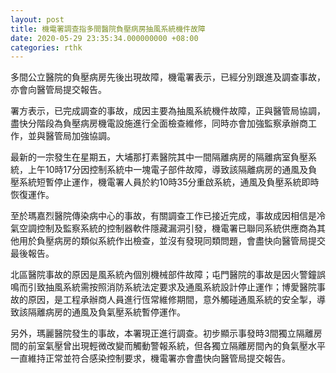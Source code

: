 ```yaml
---
layout: post
title: 機電署調查指多間醫院負壓病房抽風系統機件故障
date: 2020-05-29 23:35:34.000000000 +08:00
categories: rthk
---
```


多間公立醫院的負壓病房先後出現故障，機電署表示，已經分別跟進及調查事故，亦會向醫管局提交報告。

署方表示，已完成調查的事故，成因主要為抽風系統機件故障，正與醫管局協調，盡快分階段為負壓病房機電設施進行全面檢查維修，同時亦會加強監察承辦商工作，並與醫管局加強協調。

最新的一宗發生在星期五，大埔那打素醫院其中一間隔離病房的隔離病室負壓系統，上午10時17分因控制系統中一塊電子部件故障，導致該隔離病房的通風及負壓系統短暫停止運作，機電署人員於約10時35分重啟系統，通風及負壓系統即時恢復運作。

至於瑪嘉烈醫院傳染病中心的事故，有關調查工作已接近完成，事故成因相信是冷氣空調控制及監察系統的控制器軟件隱藏漏洞引發，機電署已聯同系統供應商為其他用於負壓病房的類似系統作出檢查，並沒有發現同類問題，會盡快向醫管局提交最後報告。

北區醫院事故的原因是風系統內個別機械部件故障；屯門醫院的事故是因火警鐘誤鳴而引致抽風系統需按照消防系統法定要求及通風系統設計停止運作；博愛醫院事故的原因，是工程承辦商人員進行恆常維修期間，意外觸碰通風系統的安全掣，導致該隔離病房的通風及負氣壓系統暫停運作。

另外，瑪麗醫院發生的事故，本署現正進行調查。初步顯示事發時3間獨立隔離房間的前室氣壓曾出現輕微改變而觸動警報系統，但各獨立隔離房間內的負氣壓水平一直維持正常並符合感染控制要求，機電署亦會盡快向醫管局提交報告。
